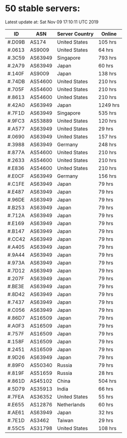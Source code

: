 # 50 stable servers:

Latest update at: Sat Nov 09 17:10:11 UTC 2019

| ID | ASN | Server Country | Online |
| -- | --- | -------------- | ------ |
| #.D09B | AS174 | United States | 105 hrs |
| #.0613 | AS9009 | United States | 64 hrs |
| #.3C59 | AS63949 | Singapore | 793 hrs |
| #.2A79 | AS63949 | Japan | 60 hrs |
| #.140F | AS9009 | Japan | 138 hrs |
| #.74DB | AS54600 | United States | 210 hrs |
| #.705F | AS54600 | United States | 210 hrs |
| #.8613 | AS54600 | United States | 210 hrs |
| #.42A0 | AS63949 | Japan | 1249 hrs |
| #.7F1D | AS63949 | Singapore | 535 hrs |
| #.9FC3 | AS53889 | United States | 120 hrs |
| #.A577 | AS63949 | United States | 29 hrs |
| #.0690 | AS63949 | United States | 157 hrs |
| #.3988 | AS63949 | Germany | 248 hrs |
| #.877A | AS54600 | United States | 210 hrs |
| #.2633 | AS54600 | United States | 210 hrs |
| #.E836 | AS54600 | United States | 210 hrs |
| #.E0CF | AS63949 | Germany | 156 hrs |
| #.C1FE | AS63949 | Japan | 79 hrs |
| #.E487 | AS63949 | Japan | 79 hrs |
| #.96DE | AS63949 | Japan | 79 hrs |
| #.B253 | AS63949 | Japan | 79 hrs |
| #.712A | AS63949 | Japan | 79 hrs |
| #.E169 | AS63949 | Japan | 79 hrs |
| #.B147 | AS63949 | Japan | 79 hrs |
| #.CC42 | AS63949 | Japan | 79 hrs |
| #.A405 | AS63949 | Japan | 79 hrs |
| #.9A44 | AS63949 | Japan | 79 hrs |
| #.973A | AS63949 | Japan | 79 hrs |
| #.7D12 | AS63949 | Japan | 79 hrs |
| #.207F | AS63949 | Japan | 79 hrs |
| #.BE3E | AS63949 | Japan | 79 hrs |
| #.8D42 | AS63949 | Japan | 79 hrs |
| #.7437 | AS63949 | Japan | 79 hrs |
| #.C056 | AS63949 | Japan | 79 hrs |
| #.86D7 | AS16509 | Japan | 79 hrs |
| #.A0F3 | AS16509 | Japan | 79 hrs |
| #.757F | AS16509 | Japan | 79 hrs |
| #.158F | AS16509 | Japan | 79 hrs |
| #.2451 | AS16509 | Japan | 79 hrs |
| #.9D26 | AS63949 | Japan | 79 hrs |
| #.89F0 | AS50340 | Russia | 79 hrs |
| #.819F | AS51659 | Russia | 28 hrs |
| #.861D | AS45102 | China | 504 hrs |
| #.5D79 | AS35913 | India | 66 hrs |
| #.7FEA | AS36352 | United States | 55 hrs |
| #.E655 | AS12876 | Netherlands | 60 hrs |
| #.AE61 | AS63949 | Japan | 32 hrs |
| #.7E1D | AS3462 | Taiwan | 29 hrs |
| #.55C5 | AS31798 | United States | 108 hrs |

